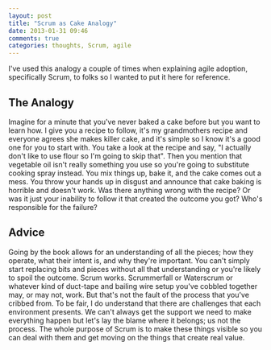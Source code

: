 ```yaml
---
layout: post
title: "Scrum as Cake Analogy"
date: 2013-01-31 09:46
comments: true
categories: thoughts, Scrum, agile
---
```

I've used this analogy a couple of times when explaining agile adoption, specifically Scrum, to folks so I wanted to put
it here for reference.

## The Analogy
Imagine for a minute that you've never baked a cake before but you want to learn how. I give you a recipe to follow,
it's my grandmothers recipe and everyone agrees she makes killer cake, and it's simple so I know it's a good one for you
to start with. You take a look at the recipe and say, "I actually don't like to use flour so I'm going to skip that".
Then you mention that vegetable oil isn't really something you use so you're going to substitute cooking spray instead.
You mix things up, bake it, and the cake comes out a mess. You throw your hands up in disgust and announce that cake
baking is horrible and doesn't work. Was there anything wrong with the recipe? Or was it just
your inability to follow it that created the outcome you got? Who's responsible for the failure?

## Advice
Going by the book allows for an understanding of all the pieces; how they operate, what their intent is, and why they're
important. You can't simply start replacing bits and pieces without all that understanding or you're likely to spoil the
outcome. Scrum works. Scrummerfall or Waterscrum or whatever kind of duct-tape and bailing wire setup you've cobbled
together may, or may not, work. But that's not the fault of the process that you've cribbed from.
To be fair, I do understand that there are challenges that each environment presents. We can't always get the support we
need to make everything happen but let's lay the blame where it belongs; us not the process. The
whole purpose of Scrum is to make these things visible so you can deal with them and get moving on the things that
create real value.
